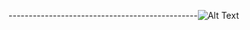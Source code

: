 -----------------------------------------------![Alt Text](https://media.giphy.com/media/1iqPjXVRQsWArYs7a0/giphy.gif)
